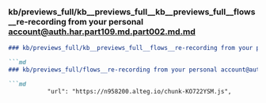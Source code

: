 ### kb/previews_full/kb__previews_full__kb__previews_full__flows__re-recording from your personal account@auth.har.part109.md.part002.md.md

```md
### kb/previews_full/kb__previews_full__flows__re-recording from your personal account@auth.har.part109.md.part002.md

```md
### kb/previews_full/flows__re-recording from your personal account@auth.har.part109.md (part 002)

```md
           "url": "https://n958200.alteg.io/chunk-KO722YSM.js",
              
```

```

```

```
